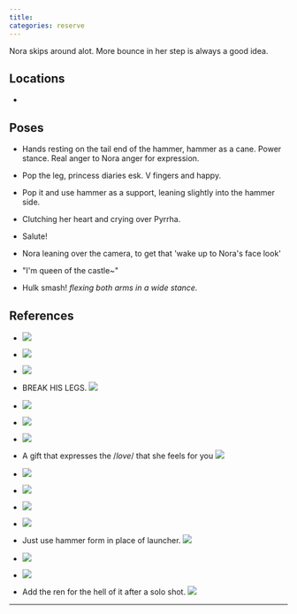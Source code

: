 ```yaml
---
title: 
categories: reserve
---
```


Nora skips around alot. More bounce in her step is always a good idea.

## Locations

- 

## Poses

* Hands resting on the tail end of the hammer, hammer as a cane. Power stance. Real anger to Nora anger for expression.

* Pop the leg, princess diaries esk. V fingers and happy. 

* Pop it and use hammer as a support, leaning slightly into the hammer side.

* Clutching her heart and crying over Pyrrha.

* Salute!

* Nora leaning over the camera, to get that 'wake up to Nora's face look'

* "I'm queen of the castle~"

* Hulk smash! *flexing both arms in a wide stance.*

## References

* ![](http://i.imgur.com/IcX1jjK.png)

* ![](http://i.imgur.com/0SSSFVh.png)

* ![](http://i.imgur.com/QKe9DYa.png)

* BREAK HIS LEGS. ![](http://i.imgur.com/yTdUUz3.png)

* ![](http://i.imgur.com/vC38pu5.png)

* ![](http://i.imgur.com/xMHIoaU.png)

* ![](http://i.imgur.com/CcHu8oa.png)

* A gift that expresses the /*love*/ that she feels for you ![](http://i.imgur.com/6dPDOIj.png)

* ![](http://i.imgur.com/lrk4jWi.png)

* ![](http://i.imgur.com/jRf8QyJ.jpg)

* ![](http://i.imgur.com/nPhtLib.png)

* ![](http://i.imgur.com/pI8kexB.jpg)

* Just use hammer form in place of launcher. ![](http://i.imgur.com/zeGzyHR.png)

* ![](http://i.imgur.com/BMybWmm.jpg)

* ![](http://i.imgur.com/fgQx83Z.png)

* Add the ren for the hell of it after a solo shot. ![](http://i.imgur.com/3cjZZm0.png)

---
